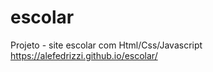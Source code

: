 # escolar
Projeto - site escolar com Html/Css/Javascript<br>
https://alefedrizzi.github.io/escolar/
